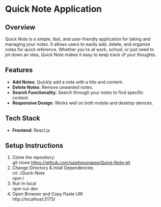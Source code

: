 # Quick Note Application

## Overview
Quick Note is a simple, fast, and user-friendly application for taking and managing your notes. It allows users to easily add, delete, and organize notes for quick reference. Whether you're at work, school, or just need to jot down an idea, Quick Note makes it easy to keep track of your thoughts.

## Features
- **Add Notes**: Quickly add a note with a title and content.
- **Delete Notes**: Remove unwanted notes.
- **Search Functionality**: Search through your notes to find specific content.
- **Responsive Design**: Works well on both mobile and desktop devices.

## Tech Stack
- **Frontend**: React.js

## Setup Instructions
1. Clone the repository: <br>
git clone https://github.com/saishmungase/Quick-Note.git
2. Change Directory & Intall Dependencies<br>
cd ./Quick-Note<br>
npm i<br>
3. Run In local<br>
npm run dev<br>
4. Open Browser and Copy Paste URl<br>
http://localhost:5173/
